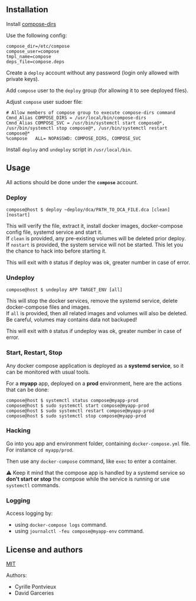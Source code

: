 Installation
------------

Install [compose-dirs](https://github.com/jrd/compose-systemd)

Use the following config:

    compose_dir=/etc/compose
    compose_user=compose
    tmpl_name=compose
    deps_file=compose.deps

Create a `deploy` account without any password (login only allowed with private keys).

Add `compose` user to the `deploy` group (for allowing it to see deployed files).

Adjust `compose` user sudoer file:

    # Allow members of compose group to execute compose-dirs command
    Cmnd_Alias COMPOSE_DIRS = /usr/local/bin/compose-dirs
    Cmnd_Alias COMPOSE_SVC = /usr/bin/systemctl start compose@*, /usr/bin/systemctl stop compose@*, /usr/bin/systemctl restart compose@*
    %compose   ALL= NOPASSWD: COMPOSE_DIRS, COMPOSE_SVC

Install `deploy` and `undeploy` script in `/usr/local/bin`.

Usage
-----

All actions should be done under the **`compose`** account.

### Deploy

`compose@host $ deploy ~deploy/dca/PATH_TO_DCA_FILE.dca [clean] [nostart]`

This will verify the file, extract it, install docker images, docker-compose config file, systemd service and start it.  
If `clean` is provided, any pre-existing volumes will be deleted prior deploy.  
If `nostart` is provided, the system service will not be started. This let you the chance to hack into before starting it.

This will exit with `0` status if deploy was ok, greater number in case of error.

### Undeploy

`compose@host $ undeploy APP TARGET_ENV [all]`

This will stop the docker services, remove the systemd service, delete docker-compose files and images.  
If `all` is provided, then all related images and volumes will also be deleted.  
Be careful, volumes may contains data not backuped!

This will exit with `0` status if undeploy was ok, greater number in case of error.

### Start, Restart, Stop

Any docker compose application is deployed as a **systemd service**, so it can be monitored with usual tools.

For a **myapp** app, deployed on a **prod** environment, here are the actions that can be done:

    compose@host $ systemctl status compose@myapp-prod
    compose@host $ sudo systemctl start compose@myapp-prod
    compose@host $ sudo systemctl restart compose@myapp-prod
    compose@host $ sudo systemctl stop compose@myapp-prod


### Hacking

Go into you app and environment folder, containing `docker-compose.yml` file.  
For instance `cd myapp/prod`.

Then use any `docker-compose` command, like `exec` to enter a container.

⚠ Keep it mind that the compose app is handled by a systemd service so **don't start or stop** the compose while the service is running or use `systemctl` commands.

### Logging

Access logging by:

- using `docker-compose logs` command.
- using `journalctl -feu compose@myapp-env` command.

License and authors
-------------------

[MIT](https://choosealicense.com/licenses/mit/)

Authors:

- Cyrille Pontvieux
- David Garceries
